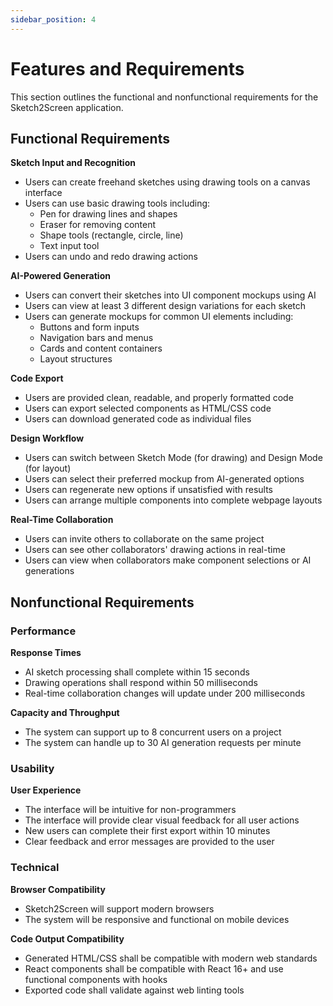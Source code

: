 ```yaml
---
sidebar_position: 4
---
```


# Features and Requirements

This section outlines the functional and nonfunctional requirements for the Sketch2Screen application.

## Functional Requirements

**Sketch Input and Recognition**
- Users can create freehand sketches using drawing tools on a canvas interface
- Users can use basic drawing tools including:
  - Pen for drawing lines and shapes
  - Eraser for removing content
  - Shape tools (rectangle, circle, line)
  - Text input tool
- Users can undo and redo drawing actions

**AI-Powered Generation**
- Users can convert their sketches into UI component mockups using AI
- Users can view at least 3 different design variations for each sketch
- Users can generate mockups for common UI elements including:
  - Buttons and form inputs
  - Navigation bars and menus
  - Cards and content containers
  - Layout structures

**Code Export**
- Users are provided clean, readable, and properly formatted code
- Users can export selected components as HTML/CSS code
- Users can download generated code as individual files

**Design Workflow**
- Users can switch between Sketch Mode (for drawing) and Design Mode (for layout)
- Users can select their preferred mockup from AI-generated options
- Users can regenerate new options if unsatisfied with results
- Users can arrange multiple components into complete webpage layouts

**Real-Time Collaboration**
- Users can invite others to collaborate on the same project
- Users can see other collaborators' drawing actions in real-time
- Users can view when collaborators make component selections or AI generations

## Nonfunctional Requirements

### Performance

**Response Times**
- AI sketch processing shall complete within 15 seconds
- Drawing operations shall respond within 50 milliseconds
- Real-time collaboration changes will update under 200 milliseconds

**Capacity and Throughput**
- The system can support up to 8 concurrent users on a project
- The system can handle up to 30 AI generation requests per minute

### Usability

**User Experience**
- The interface will be intuitive for non-programmers
- The interface will provide clear visual feedback for all user actions
- New users can complete their first export within 10 minutes
- Clear feedback and error messages are provided to the user

### Technical

**Browser Compatibility**
- Sketch2Screen will support modern browsers
- The system will be responsive and functional on mobile devices

**Code Output Compatibility**
- Generated HTML/CSS shall be compatible with modern web standards
- React components shall be compatible with React 16+ and use functional components with hooks
- Exported code shall validate against web linting tools
